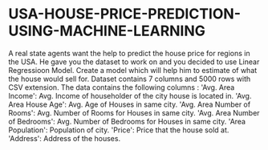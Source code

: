 # USA-HOUSE-PRICE-PREDICTION-USING-MACHINE-LEARNING
A real state agents want the help to predict the house price for regions in the USA. He gave you the dataset to work on and you decided to use Linear Regressioon Model. Create a model which will help him to estimate of what the house would sell for.  Dataset contains 7 columns and 5000 rows with CSV extension. The data contains the following columns :  'Avg. Area Income': Avg. Income of householder of the city house is located in. 'Avg. Area House Age': Avg. Age of Houses in same city. 'Avg. Area Number of Rooms': Avg. Number of Rooms for Houses in same city. 'Avg. Area Number of Bedrooms': Avg. Number of Bedrooms for Houses in same city. 'Area Population': Population of city. 'Price': Price that the house sold at. 'Address': Address of the houses.

